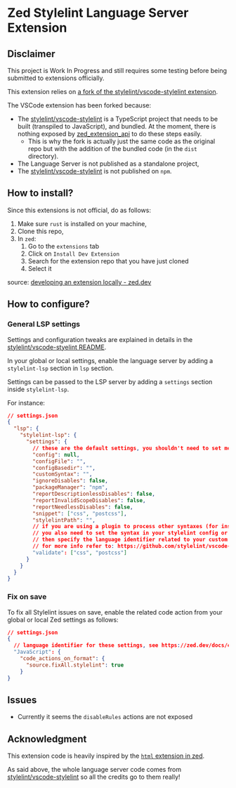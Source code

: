 # Zed Stylelint Language Server Extension

## Disclaimer

This project is Work In Progress and still requires some testing before being submitted to extensions officially.

This extension relies on [a fork of the stylelint/vscode-stylelint extension](https://github.com/florian-sanders/vscode-stylelint-prebuilt).

The VSCode extension has been forked because:

- The [stylelint/vscode-stylelint](https://github.com/stylelint/vscode-stylelint) is a TypeScript project that needs to be built (transpiled to JavaScript), and bundled. At the moment, there is nothing exposed by [zed_extension_api](https://docs.rs/zed_extension_api/latest/zed_extension_api/index.html) to do these steps easily.
  - This is why the fork is actually just the same code as the original repo but with the addition of the bundled code (in the `dist` directory).
- The Language Server is not published as a standalone project,
- The [stylelint/vscode-stylelint](https://github.com/stylelint/vscode-stylelint) is not published on `npm`.

## How to install?

Since this extensions is not official, do as follows:

1. Make sure `rust` is installed on your machine,
2. Clone this repo,
3. In `zed`:
   1. Go to the `extensions` tab
   2. Click on `Install Dev Extension`
   3. Search for the extension repo that you have just cloned
   4. Select it

source: [developing an extension locally - zed.dev](https://zed.dev/docs/extensions/developing-extensions#developing-an-extension-locally)

## How to configure?

### General LSP settings

Settings and configuration tweaks are explained in details in the [stylelint/vscode-styelint README](https://github.com/stylelint/vscode-stylelint/blob/main/README.md).

In your global or local settings, enable the language server by adding a `stylelint-lsp` section in `lsp` section.

Settings can be passed to the LSP server by adding a `settings` section inside `stylelint-lsp`.

For instance:
```JSON
// settings.json
{
  "lsp": {
    "stylelint-lsp": {
      "settings": {
        // these are the default settings, you shouldn't need to set most of them, only add them as needed
        "config": null,
        "configFile": "",
        "configBasedir": "",
        "customSyntax": "",
        "ignoreDisables": false,
        "packageManager": "npm",
        "reportDescriptionlessDisables": false,
        "reportInvalidScopeDisables": false,
        "reportNeedlessDisables": false,
        "snippet": ["css", "postcss"],
        "stylelintPath": "",
        // if you are using a plugin to process other syntaxes (for instance scss, or css-in-js)
        // you also need to set the syntax in your stylelint config or in the `customSyntax` setting above
        // then specify the language identifier related to your custom syntax (for instance `javascript` for `css-in-js`)
        // for more info refer to: https://github.com/stylelint/vscode-stylelint?tab=readme-ov-file#%EF%B8%8F-only-css-and-postcss-are-validated-by-default
        "validate": ["css", "postcss"]
      }
    }
  }
}
```

### Fix on save

To fix all Stylelint issues on save, enable the related code action from your global or local Zed settings as follows:

```JSON
// settings.json
{
  // language identifier for these settings, see https://zed.dev/docs/configuring-languages#language-specific-settings for more info
  "JavaScript": {
    "code_actions_on_format": {
      "source.fixAll.stylelint": true
    }
}
```

## Issues

- Currently it seems the `disableRules` actions are not exposed

## Acknowledgment

This extension code is heavily inspired by the [`html` extension in zed](https://github.com/zed-industries/zed/tree/main/extensions/html).

As said above, the whole language server code comes from [stylelint/vscode-stylelint](https://github.com/stylelint/vscode-stylelint) so all the credits go to them really!

